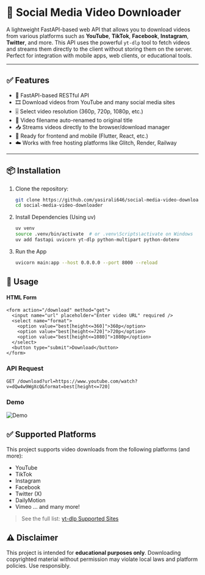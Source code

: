 # 🎥 Social Media Video Downloader

A lightweight FastAPI-based web API that allows you to download videos from various platforms such as **YouTube**, **TikTok**, **Facebook**, **Instagram**, **Twitter**, and more. This API uses the powerful `yt-dlp` tool to fetch videos and streams them directly to the client without storing them on the server. Perfect for integration with mobile apps, web clients, or educational tools.

---

## ✅ Features

- 🚀 FastAPI-based RESTful API
- 🎞️ Download videos from YouTube and many social media sites
- 🎚️ Select video resolution (360p, 720p, 1080p, etc.)
- 🧾 Video filename auto-renamed to original title
- 📥 Streams videos directly to the browser/download manager
- 📱 Ready for frontend and mobile (Flutter, React, etc.)
- ☁️ Works with free hosting platforms like Glitch, Render, Railway

---

## 📦 Installation

1. Clone the repository:
   ```bash
   git clone https://github.com/yasirali646/social-media-video-downloader.git
   cd social-media-video-downloader
2. Install Dependencies (Using uv)
    ```bash
    uv venv
    source .venv/bin/activate  # or .venv\Scripts\activate on Windows
    uv add fastapi uvicorn yt-dlp python-multipart python-dotenv
3. Run the App
    ```bash
    uvicorn main:app --host 0.0.0.0 --port 8000 --reload
    ```

## 🧪 Usage

#### HTML Form

``` 
<form action="/download" method="get">
  <input name="url" placeholder="Enter video URL" required />
  <select name="format">
    <option value="best[height<=360]">360p</option>
    <option value="best[height<=720]">720p</option>
    <option value="best[height<=1080]">1080p</option>
  </select>
  <button type="submit">Download</button>
</form>
```

### API Request

``` 
GET /download?url=https://www.youtube.com/watch?v=dQw4w9WgXcQ&format=best[height<=720]
```

### Demo

![Demo](demo.gif)


## ✅ Supported Platforms

This project supports video downloads from the following platforms (and more):

- YouTube
- TikTok
- Instagram
- Facebook
- Twitter (X)
- DailyMotion
- Vimeo
... and many more!
> See the full list: <a href="https://github.com/yt-dlp/yt-dlp/blob/master/supportedsites.md" target="_blank">yt-dlp Supported Sites</a>

## ⚠️ Disclaimer
This project is intended for <b>educational purposes only</b>. Downloading copyrighted material without permission may violate local laws and platform policies. Use responsibly.


